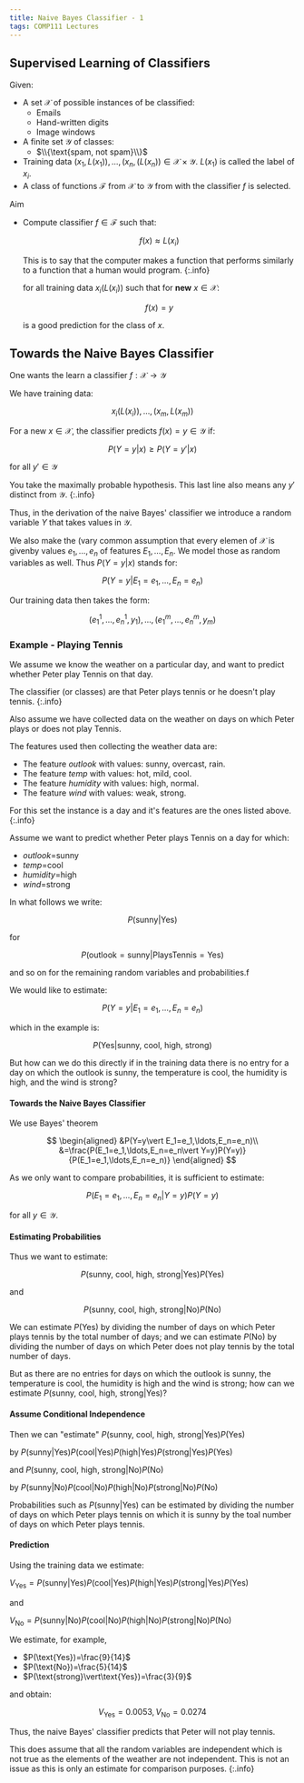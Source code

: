 ```yaml
---
title: Naive Bayes Classifier - 1
tags: COMP111 Lectures
---
```

## Supervised Learning of Classifiers
Given:

* A set $\mathcal X$ of possible instances of be classified:
	* Emails
	* Hand-written digits
	* Image windows
* A finite set $\mathcal Y$ of classes:
	* $\\{\text{spam, not spam}\\}$
* Training data $(x_1,L(x_1)),\ldots,(x_n,(L(x_n))\in \mathcal X \times \mathcal Y$. $L(x_1)$ is called the label of $x_i$.
* A class of functions $\mathcal F$ from $\mathcal X$ to $\mathcal Y$ from with the classifier $f$ is selected.

Aim

* Compute classifier $f\in \mathcal F$ such that:

	$$f(x)\approx L(x_i)$$
	
	This is to say that the computer makes a function that performs similarly to a function that a human would program.
	{:.info}
	
	for all training data $x_i(L(x_i))$ such that for **new** $x\in\mathcal X$:
	
	$$f(x)=y$$
	
	is a good prediction for the class of $x$.
	
## Towards the Naive Bayes Classifier
One wants the learn a classifier $f:\mathcal X \rightarrow \mathcal Y$

We have training data:

$$x_i(L(x_i)),\ldots,(x_m,L(x_m))$$

For a new $x\in\mathcal X$, the classifier predicts $f(x)=y\in\mathcal Y$ if:

$$P(Y=y\vert x)\geq P(Y=y'\vert x)$$

for all $y'\in \mathcal Y$

You take the maximally probable hypothesis. This last line also means any $y'$ distinct from $\mathcal Y$.
{:.info}

Thus, in the derivation of the naive Bayes' classifier we introduce a random variable $Y$ that takes values in $\mathcal Y$.

We also make the (vary common assumption that every elemen of $\mathcal X$ is givenby values $e_1,\ldots,e_n$ of features $E_1,\ldots,E_n$. We model those as random variables as well. Thus $P(Y=y\vert x)$ stands for:

$$P(Y=y\vert E_1=e_1,\ldots,E_n=e_n)$$

Our training data then takes the form:

$$(e^1_1,\ldots,e^1_n,y_1),\ldots,(e^m_1,\ldots,e^m_n,y_m)$$

### Example - Playing Tennis
We assume we know the weather on a particular day, and want to predict whether Peter play Tennis on that day.

The classifier (or classes) are that Peter plays tennis or he doesn't play tennis.
{:.info}

Also assume we have collected data on the weather on days on which Peter plays or does not play Tennis.

The features used then collecting the weather data are:

* The feature *outlook* with values: sunny, overcast, rain.
* The feature *temp* with values: hot, mild, cool.
* The feature *humidity* with values: high, normal.
* The feature *wind* with values: weak, strong.

For this set the instance is a day and it's features are the ones listed above.
{:.info}

Assume we want to predict  whether Peter plays Tennis on a day for which:

* *outlook*=sunny
* *temp*=cool
* *humidity*=high
* *wind*=strong

In what follows we write:

$$P(\text{sunny}\vert \text{Yes})$$

for 

$$P(\text{outlook}=\text{sunny}\vert\text{PlaysTennis}=\text{Yes})$$

and so on for the remaining random variables and probabilities.f

We would like to estimate:

$$P(Y=y\vert E_1=e_1,\ldots,E_n=e_n)$$

which in the example is:

$$P(\text{Yes}\vert\text{sunny, cool, high, strong})$$

But how can we do this directly if in the training data there is no entry for a day on which the outlook is sunny, the temperature is cool, the humidity is high, and the wind is strong?

#### Towards the Naive Bayes Classifier
We use Bayes' theorem

$$
\begin{aligned}
&P(Y=y\vert E_1=e_1,\ldots,E_n=e_n)\\
&=\frac{P(E_1=e_1,\ldots,E_n=e_n\vert Y=y)P(Y=y)}{P(E_1=e_1,\ldots,E_n=e_n)}
\end{aligned}
$$

As we only want to compare probabilities, it is sufficient to estimate:

$$P(E_1=e_1,\ldots,E_n=e_n\vert Y=y)P(Y=y)$$

for all $y\in \mathcal Y$.

#### Estimating Probabilities

Thus we want to estimate:

$$P(\text{sunny, cool, high, strong}\vert\text{Yes})P(\text{Yes})$$

and

$$P(\text{sunny, cool, high, strong}\vert\text{No})P(\text{No})$$

We can estimate $P(\text{Yes})$ by dividing the number of days on which Peter plays tennis by the total number of days; and we can estimate $P(\text{No})$ by dividing the number of days on which Peter does not play tennis by the total
number of days.

But as there are no entries for days on which the outlook is sunny, the temperature is cool, the humidity is high and the wind is strong; how can we estimate $P(\text{sunny, cool, high, strong}\vert\text{Yes})$?

#### Assume Conditional Independence
Then we can "estimate" $P(\text{sunny, cool, high, strong}\vert\text{Yes})$$P(\text{Yes})$

by $P(\text{sunny}\vert\text{Yes})$<wbr>$P(\text{cool}\vert\text{Yes})$<wbr>$P(\text{high}\vert\text{Yes})$<wbr>$P(\text{strong}\vert\text{Yes})$<wbr>$P(\text{Yes})$

and $P(\text{sunny, cool, high, strong}\vert\text{No})$<wbr>$P(\text{No})$

by $P(\text{sunny}\vert\text{No})$<wbr>$P(\text{cool}\vert\text{No})$<wbr>$P(\text{high}\vert\text{No})$<wbr>$P(\text{strong}\vert\text{No})$<wbr>$P(\text{No})$

Probabilities such as $P(\text{sunny}\vert\text{Yes})$ can be estimated by dividing the number of days on which Peter plays tennis on which it is sunny by the toal number of days on which Peter plays tennis.

#### Prediction
Using the training data we estimate:

$V_{\text{Yes}}=P(\text{sunny}\vert\text{Yes})P(\text{cool}\vert\text{Yes})P(\text{high}\vert\text{Yes})$<wbr>$P(\text{strong}\vert\text{Yes})P(\text{Yes})$

and 

$V_{\text{No}}=P(\text{sunny}\vert\text{No})P(\text{cool}\vert\text{No})P(\text{high}\vert\text{No})$<wbr>$P(\text{strong}\vert\text{No})P(\text{No})$

We estimate, for example,

* $P(\text{Yes})=\frac{9}{14}$
* $P(\text{No})=\frac{5}{14}$
* $P(\text{strong}\vert\text{Yes})=\frac{3}{9}$

and obtain:

$$V_{\text{Yes}}=0.0053,V_{\text{No}}=0.0274$$

Thus, the naive Bayes' classifier predicts that Peter will not play tennis.

This does assume that all the random variables are independent which is not true as the elements of the weather are not independent. This is not an issue as this is only an estimate for comparison purposes.
{:.info}
